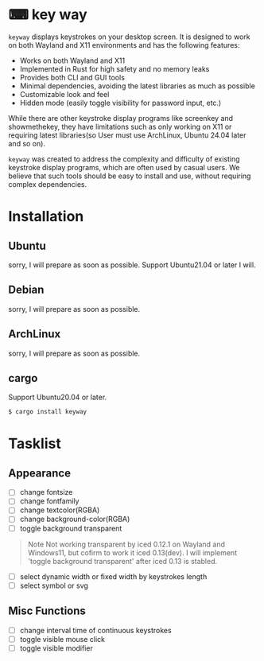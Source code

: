 #  ⌨ key way
`keyway` displays keystrokes on your desktop screen. It is designed to work on both Wayland and X11 environments and has the following features:

* Works on both Wayland and X11
* Implemented in Rust for high safety and no memory leaks
* Provides both CLI and GUI tools
* Minimal dependencies, avoiding the latest libraries as much as possible
* Customizable look and feel
* Hidden mode (easily toggle visibility for password input, etc.)

While there are other keystroke display programs like screenkey and showmethekey, they have limitations such as only working on X11 or requiring latest libraries(so User must use ArchLinux, Ubuntu 24.04 later and so on).

`keyway` was created to address the complexity and difficulty of existing keystroke display programs, which are often used by casual users. We believe that such tools should be easy to install and use, without requiring complex dependencies.


# Installation
## Ubuntu
sorry, I will prepare as soon as possible.
Support Ubuntu21.04 or later I will.

## Debian
sorry, I will prepare as soon as possible.


## ArchLinux
sorry, I will prepare as soon as possible.


## cargo
Support Ubuntu20.04 or later.

```sh
$ cargo install keyway
```

# Tasklist
## Appearance
- [ ] change fontsize
- [ ] change fontfamily
- [ ] change textcolor(RGBA)
- [ ] change background-color(RGBA)
- [ ] toggle background transparent
> Note
> Not working transparent by iced 0.12.1 on Wayland and Windows11, but cofirm to work it iced 0.13(dev).
> I will implement 'toggle background transparent' after iced 0.13 is stabled.
- [ ] select dynamic width or fixed width by keystrokes length
- [ ] select symbol or svg

## Misc Functions
- [ ] change interval time of continuous keystrokes
- [ ] toggle visible mouse click
- [ ] toggle visible modifier
